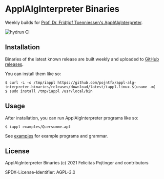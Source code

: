 # ApplAlgInterpreter Binaries

Weekly builds for [Prof. Dr. Fridtjof Toenniessen's ApplAlgInterpreter](https://www.hdm-stuttgart.de/kontakt/suche_ergebnis_liste?Id=165).

![hydrun CI](https://github.com/pojntfx/appl-alg-interpreter-binaries/workflows/hydrun%20CI/badge.svg)

## Installation

Binaries of the latest known release are built weekly and uploaded to [GitHub releases](https://github.com/pojntfx/appl-alg-interpreter-binaries/releases).

You can install them like so:

```shell
$ curl -L -o /tmp/iappl https://github.com/pojntfx/appl-alg-interpreter-binaries/releases/download/latest/iappl.linux-$(uname -m)
$ sudo install /tmp/iappl /usr/local/bin
```

## Usage

After installation, you can run ApplAlgInterpreter programs like so:

```shell
$ iappl examples/Quersumme.apl
```

See [examples](https://github.com/pojntfx/appl-alg-interpreter-binaries/blob/main/examples) for example programs and grammar.

## License

ApplAlgInterpreter Binaries (c) 2021 Felicitas Pojtinger and contributors

SPDX-License-Identifier: AGPL-3.0
